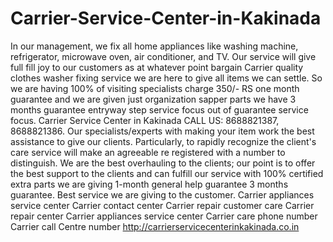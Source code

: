 # Carrier-Service-Center-in-Kakinada
 In our management, we fix all home appliances like washing machine, refrigerator, microwave oven, air conditioner, and TV. Our service will give full fill joy to our customers as at whatever point bargain Carrier quality clothes washer fixing service we are here to give all items we can settle. So we are having 100% of visiting specialists charge 350/- RS one month guarantee and we are given just organization sapper parts we have 3 months guarantee entryway step service focus out of guarantee service focus. Carrier Service Center in Kakinada CALL US: 8688821387, 8688821386.       Our specialists/experts with making your item work the best assistance to give our clients. Particularly, to rapidly recognize the client's care service will make an agreeable re registered with a number to distinguish. We are the best overhauling to the clients; our point is to offer the best support to the clients and can fulfill our service with 100% certified extra parts we are giving 1-month general help guarantee 3 months guarantee. Best service we are giving to the customer.  Carrier appliances service center Carrier contact center Carrier repair customer care Carrier repair center Carrier appliances service center   Carrier care phone number Carrier call Centre number   http://carrierservicecenterinkakinada.co.in
